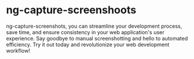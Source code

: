 # ng-capture-screenshoots
ng-capture-screenshots, you can streamline your development process, save time, and ensure consistency in your web application's user experience. Say goodbye to manual screenshotting and hello to automated efficiency. Try it out today and revolutionize your web development workflow!
